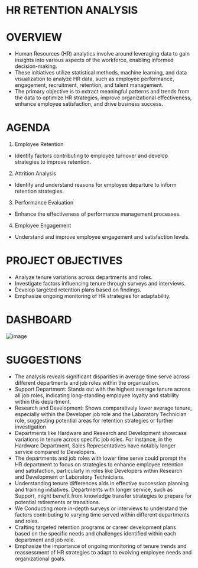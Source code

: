 # HR RETENTION ANALYSIS
# OVERVIEW
- Human Resources (HR) analytics involve around leveraging data to gain insights into various aspects of the workforce, enabling informed decision-making.
- These initiatives utilize statistical methods, machine learning, and data visualization to analyze HR data, such as employee performance, engagement, recruitment, retention, and talent management.
- The primary objective is to extract meaningful patterns and trends from the data to optimize HR strategies, improve organizational effectiveness, enhance employee satisfaction, and drive business success.

# AGENDA 
1) Employee Retention 
- Identify factors contributing to employee turnover and develop strategies to improve retention.
2) Attrition Analysis
- Identify and understand reasons for employee departure to inform retention strategies.
3) Performance Evaluation
- Enhance the effectiveness of performance management processes.
4) Employee Engagement
- Understand and improve employee engagement and satisfaction levels.

# PROJECT OBJECTIVES
- Analyze tenure variations across departments and roles.
- Investigate factors influencing tenure through surveys and interviews.
- Develop targeted retention plans based on findings.
- Emphasize ongoing monitoring of HR strategies for adaptability.

# DASHBOARD 
![image](https://github.com/Harshal13012002/Tableau-Projects/assets/161576970/a64be98a-e48e-4e58-b99b-2d5eae827919)

# SUGGESTIONS
- The analysis reveals significant disparities in average time serve across different departments and job roles within the organization.
- Support Department: Stands out with the highest average tenure across all job roles, indicating long-standing employee loyalty and stability within this department.
- Research and Development: Shows comparatively lower average tenure, especially within the Developer job role and the Laboratory Technician role, suggesting potential areas for retention strategies or further investigation
- Departments like Hardware and Research and Development showcase variations in tenure across specific job roles. For instance, in the Hardware Department, Sales Representatives have notably longer service compared to Developers.
- The departments and job roles with lower time serve could prompt the HR department to focus on strategies to enhance employee retention and satisfaction, particularly in roles like Developers within Research and Development or Laboratory Technicians.
- Understanding tenure differences aids in effective succession planning and training initiatives. Departments with longer service, such as Support, might benefit from knowledge transfer strategies to prepare for potential retirements or transitions.
- We Conducting more in-depth surveys or interviews to understand the factors contributing to varying time served within different departments and roles.
- Crafting targeted retention programs or career development plans based on the specific needs and challenges identified within each department and job role.
- Emphasize the importance of ongoing monitoring of tenure trends and reassessment of HR strategies to adapt to evolving employee needs and organizational goals.










